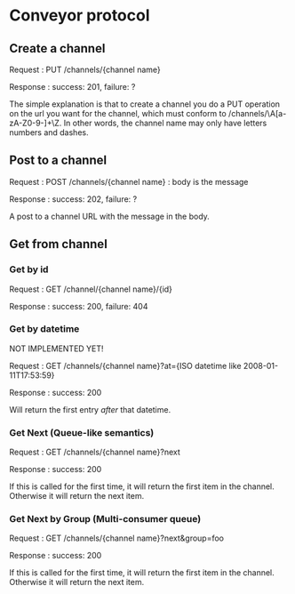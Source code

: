 # Conveyor protocol #

## Create a channel ##

Request
: PUT /channels/{channel name}

Response
: success: 201, failure: ? 

The simple explanation is that to create a channel you do a PUT operation on the url you want for the channel, which must conform to /channels/\A[a-zA-Z0-9\-]+\Z. In other words, the channel name may only have letters numbers and dashes.

## Post to a channel ##
Request
: POST /channels/{channel name}
: body is the message

Response
: success: 202, failure: ?

A post to a channel URL with the message in the body.

## Get from channel ##

### Get by id ###

Request
: GET /channel/{channel name}/{id}

Response
: success: 200, failure: 404

### Get by datetime ###

NOT IMPLEMENTED YET!

Request
: GET /channels/{channel name}?at={ISO datetime like 2008-01-11T17:53:59}

Response
: success: 200

Will return the first entry *after* that datetime.

### Get Next (Queue-like semantics) ###

Request
: GET /channels/{channel name}?next

Response
: success: 200

If this is called for the first time, it will return the first item in the channel. Otherwise it will return the next item.

### Get Next by Group (Multi-consumer queue) ###

Request
: GET /channels/{channel name}?next&group=foo

Response
: success: 200

If this is called for the first time, it will return the first item in the channel. Otherwise it will return the next item.
